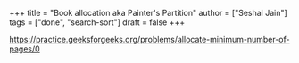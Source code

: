 +++
title = "Book allocation aka Painter's Partition"
author = ["Seshal Jain"]
tags = ["done", "search-sort"]
draft = false
+++

<https://practice.geeksforgeeks.org/problems/allocate-minimum-number-of-pages/0>
